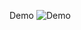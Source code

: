 Demo
![Demo](https://raw.githubusercontent.com/AsgharKazmi2005/web102lab5/refs/heads/main/web102lab5.gif)
